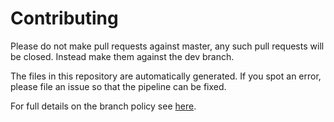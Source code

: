 # Contributing

Please do not make pull requests against master, any such pull requests will be
closed. Instead make them against the dev branch.

The files in this repository are automatically generated.  If you spot
an error, please file an issue so that the pipeline can be fixed.

For full details on the branch policy see
[here](http://universaldependencies.org/release_checklist.html#repository-branches).
